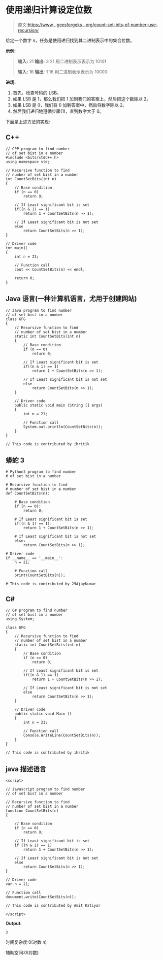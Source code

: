 # 使用递归计算设定位数

> 原文:[https://www . geesforgeks . org/count-set-bits-of-number-use-recursion/](https://www.geeksforgeeks.org/count-set-bits-of-number-using-recursion/)

给定一个数字 n，任务是使用递归找到其二进制表示中的集合位数。

**示例:**

> **输入:** 21
> **输出:** 3
> 21 用二进制表示表示为 10101
> 
> **输入:** 16
> **输出:** 1
> 16 用二进制表示表示为 10000

**进场:**

1.  首先，检查号码的 LSB。
2.  如果 LSB 是 1，那么我们把 1 加到我们的答案上，然后把这个数除以 2。
3.  如果 LSB 是 0，我们将 0 加到答案中，然后将数字除以 2。
4.  然后我们递归地遵循步骤(1)，直到数字大于 0。

下面是上述方法的实现:

## C++

```
// CPP program to find number
// of set bist in a number
#include <bits/stdc++.h>
using namespace std;

// Recursive function to find
// number of set bist in a number
int CountSetBits(int n)
{
    // Base condition
    if (n == 0)
        return 0;

    // If Least significant bit is set
    if((n & 1) == 1)
        return 1 + CountSetBits(n >> 1);

    // If Least significant bit is not set
    else
        return CountSetBits(n >> 1);
}

// Driver code
int main()
{
    int n = 21;

    // Function call
    cout << CountSetBits(n) << endl;

    return 0;
}
```

## Java 语言(一种计算机语言，尤用于创建网站)

```
// Java program to find number
// of set bist in a number
class GFG
{
    // Recursive function to find
    // number of set bist in a number
    static int CountSetBits(int n)
    {
        // Base condition
        if (n == 0)
            return 0;

        // If Least significant bit is set
        if((n & 1) == 1)
            return 1 + CountSetBits(n >> 1);

        // If Least significant bit is not set
        else
            return CountSetBits(n >> 1);
    }

    // Driver code
    public static void main (String [] args)
    {
        int n = 21;

        // Function call
        System.out.println(CountSetBits(n));
    }
}

// This code is contributed by ihritik
```

## 蟒蛇 3

```
# Python3 program to find number
# of set bist in a number

# Recursive function to find
# number of set bist in a number
def CountSetBits(n):

    # Base condition
    if (n == 0):
        return 0;

    # If Least significant bit is set
    if((n & 1) == 1):
        return 1 + CountSetBits(n >> 1);

    # If Least significant bit is not set
    else:
        return CountSetBits(n >> 1);

# Driver code
if __name__ == '__main__':
    n = 21;

    # Function call
    print(CountSetBits(n));

# This code is contributed by 29AjayKumar
```

## C#

```
// C# program to find number
// of set bist in a number
using System;

class GFG
{
    // Recursive function to find
    // number of set bist in a number
    static int CountSetBits(int n)
    {
        // Base condition
        if (n == 0)
            return 0;

        // If Least significant bit is set
        if((n & 1) == 1)
            return 1 + CountSetBits(n >> 1);

        // If Least significant bit is not set
        else
            return CountSetBits(n >> 1);
    }

    // Driver code
    public static void Main ()
    {
        int n = 21;

        // Function call
        Console.WriteLine(CountSetBits(n));
    }
}

// This code is contributed by ihritik
```

## java 描述语言

```
<script>

// Javascript program to find number
// of set bist in a number

// Recursive function to find
// number of set bist in a number
function CountSetBits(n)
{

    // Base condition
    if (n == 0)
        return 0;

    // If Least significant bit is set
    if ((n & 1) == 1)
        return 1 + CountSetBits(n >> 1);

    // If Least significant bit is not set
    else
        return CountSetBits(n >> 1);
}

// Driver code
var n = 21;

// Function call
document.write(CountSetBits(n));

// This code is contributed by Amit Katiyar

</script>
```

**Output:** 

```
3
```

时间复杂度:0(对数 n)

辅助空间:0(对数)